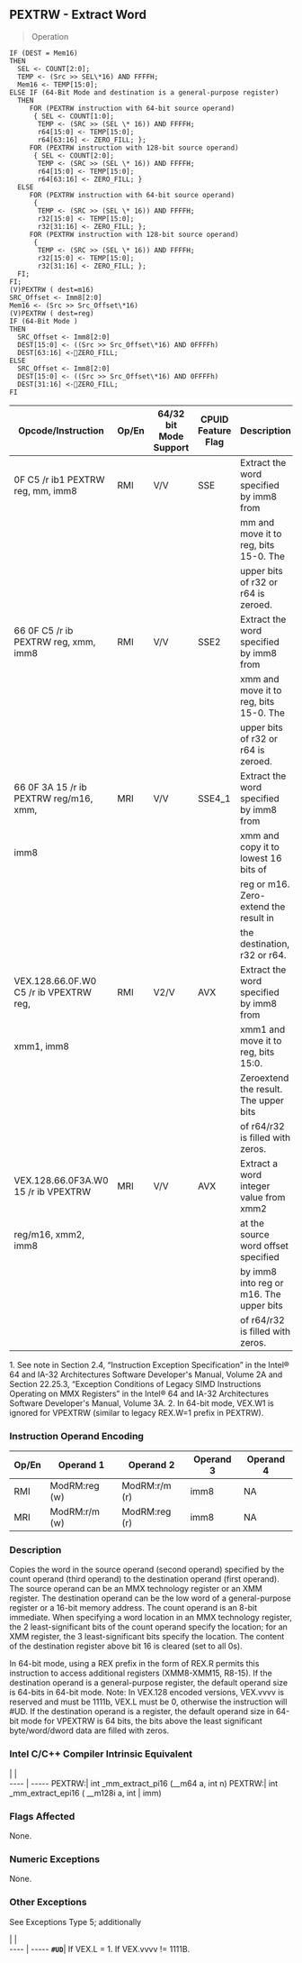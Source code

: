 ## PEXTRW - Extract Word

> Operation

``` slim
IF (DEST = Mem16)
THEN
  SEL <- COUNT[2:0];
  TEMP <- (Src >> SEL\*16) AND FFFFH;
  Mem16 <- TEMP[15:0];
ELSE IF (64-Bit Mode and destination is a general-purpose register)
  THEN
     FOR (PEXTRW instruction with 64-bit source operand)
      { SEL <- COUNT[1:0];
       TEMP <- (SRC >> (SEL \* 16)) AND FFFFH;
       r64[15:0] <- TEMP[15:0];
       r64[63:16] <- ZERO_FILL; };
     FOR (PEXTRW instruction with 128-bit source operand)
      { SEL <- COUNT[2:0];
       TEMP <- (SRC >> (SEL \* 16)) AND FFFFH;
       r64[15:0] <- TEMP[15:0];
       r64[63:16] <- ZERO_FILL; }
  ELSE
     FOR (PEXTRW instruction with 64-bit source operand)
      {
       TEMP <- (SRC >> (SEL \* 16)) AND FFFFH;
       r32[15:0] <- TEMP[15:0];
       r32[31:16] <- ZERO_FILL; };
     FOR (PEXTRW instruction with 128-bit source operand)
      {
       TEMP <- (SRC >> (SEL \* 16)) AND FFFFH;
       r32[15:0] <- TEMP[15:0];
       r32[31:16] <- ZERO_FILL; };
  FI;
FI;
(V)PEXTRW ( dest=m16)
SRC_Offset <- Imm8[2:0]
Mem16 <- (Src >> Src_Offset\*16)
(V)PEXTRW ( dest=reg)
IF (64-Bit Mode )
THEN
  SRC_Offset <- Imm8[2:0]
  DEST[15:0] <- ((Src >> Src_Offset\*16) AND 0FFFFh)
  DEST[63:16] <-ZERO_FILL;
ELSE
  SRC_Offset <- Imm8[2:0]
  DEST[15:0] <- ((Src >> Src_Offset\*16) AND 0FFFFh)
  DEST[31:16] <-ZERO_FILL;
FI

```

 Opcode/Instruction                    | Op/En| 64/32 bit Mode Support| CPUID Feature Flag| Description                            
 ---  | --- | --- | --- | ---
 0F C5 /r ib1 PEXTRW reg, mm, imm8     | RMI  | V/V                   | SSE               | Extract the word specified by imm8 from
                                       |      |                       |                   | mm and move it to reg, bits 15-0. The  
                                       |      |                       |                   | upper bits of r32 or r64 is zeroed.    
 66 0F C5 /r ib PEXTRW reg, xmm, imm8  | RMI  | V/V                   | SSE2              | Extract the word specified by imm8 from
                                       |      |                       |                   | xmm and move it to reg, bits 15-0. The 
                                       |      |                       |                   | upper bits of r32 or r64 is zeroed.    
 66 0F 3A 15 /r ib PEXTRW reg/m16, xmm,| MRI  | V/V                   | SSE4_1            | Extract the word specified by imm8 from
 imm8                                  |      |                       |                   | xmm and copy it to lowest 16 bits of   
                                       |      |                       |                   | reg or m16. Zero-extend the result in  
                                       |      |                       |                   | the destination, r32 or r64.           
 VEX.128.66.0F.W0 C5 /r ib VPEXTRW reg,| RMI  | V2/V                  | AVX               | Extract the word specified by imm8 from
 xmm1, imm8                            |      |                       |                   | xmm1 and move it to reg, bits 15:0.    
                                       |      |                       |                   | Zeroextend the result. The upper bits  
                                       |      |                       |                   | of r64/r32 is filled with zeros.       
 VEX.128.66.0F3A.W0 15 /r ib VPEXTRW   | MRI  | V/V                   | AVX               | Extract a word integer value from xmm2 
 reg/m16, xmm2, imm8                   |      |                       |                   | at the source word offset specified    
                                       |      |                       |                   | by imm8 into reg or m16. The upper bits
                                       |      |                       |                   | of r64/r32 is filled with zeros.       
<aside class="notification">
1. See note in Section 2.4, “Instruction Exception Specification” in
the Intel® 64 and IA-32 Architectures Software Developer's Manual, Volume 2A
and Section 22.25.3, “Exception Conditions of Legacy SIMD Instructions Operating
on MMX Registers” in the Intel® 64 and IA-32 Architectures Software Developer's
Manual, Volume 3A. 2. In 64-bit mode, VEX.W1 is ignored for VPEXTRW (similar
to legacy REX.W=1 prefix in PEXTRW).
</aside>


### Instruction Operand Encoding
 Op/En| Operand 1    | Operand 2    | Operand 3| Operand 4
 ---  | --- | --- | --- | ---
 RMI  | ModRM:reg (w)| ModRM:r/m (r)| imm8     | NA       
 MRI  | ModRM:r/m (w)| ModRM:reg (r)| imm8     | NA       

### Description
Copies the word in the source operand (second operand) specified by the count
operand (third operand) to the destination operand (first operand). The source
operand can be an MMX technology register or an XMM register. The destination
operand can be the low word of a general-purpose register or a 16-bit memory
address. The count operand is an 8-bit immediate. When specifying a word location
in an MMX technology register, the 2 least-significant bits of the count operand
specify the location; for an XMM register, the 3 least-significant bits specify
the location. The content of the destination register above bit 16 is cleared
(set to all 0s).

In 64-bit mode, using a REX prefix in the form of REX.R permits this instruction
to access additional registers (XMM8-XMM15, R8-15). If the destination operand
is a general-purpose register, the default operand size is 64-bits in 64-bit
mode. Note: In VEX.128 encoded versions, VEX.vvvv is reserved and must be 1111b,
VEX.L must be 0, otherwise the instruction will #UD. If the destination operand
is a register, the default operand size in 64-bit mode for VPEXTRW is 64 bits,
the bits above the least significant byte/word/dword data are filled with zeros.



### Intel C/C++ Compiler Intrinsic Equivalent
   | |  
---- | -----
 PEXTRW:| int _mm_extract_pi16 (__m64 a, int n) 
 PEXTRW:| int _mm_extract_epi16 ( __m128i a, int
        | imm)                                  

### Flags Affected
None.


### Numeric Exceptions
None.


### Other Exceptions
See Exceptions Type 5; additionally

   | |  
---- | -----
 **``#UD``**| If VEX.L = 1. If VEX.vvvv != 1111B.
